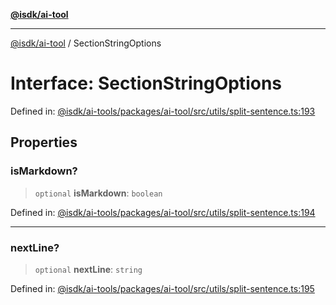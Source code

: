 [**@isdk/ai-tool**](../README.md)

***

[@isdk/ai-tool](../globals.md) / SectionStringOptions

# Interface: SectionStringOptions

Defined in: [@isdk/ai-tools/packages/ai-tool/src/utils/split-sentence.ts:193](https://github.com/isdk/ai-tool.js/blob/fb1809b53cc75a30928176c26910792b6b8a96e1/src/utils/split-sentence.ts#L193)

## Properties

### isMarkdown?

> `optional` **isMarkdown**: `boolean`

Defined in: [@isdk/ai-tools/packages/ai-tool/src/utils/split-sentence.ts:194](https://github.com/isdk/ai-tool.js/blob/fb1809b53cc75a30928176c26910792b6b8a96e1/src/utils/split-sentence.ts#L194)

***

### nextLine?

> `optional` **nextLine**: `string`

Defined in: [@isdk/ai-tools/packages/ai-tool/src/utils/split-sentence.ts:195](https://github.com/isdk/ai-tool.js/blob/fb1809b53cc75a30928176c26910792b6b8a96e1/src/utils/split-sentence.ts#L195)
